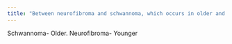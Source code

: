 ```yaml
---
title: "Between neurofibroma and schwannoma, which occurs in older and younger patients?"
---
```

Schwannoma- Older. Neurofibroma- Younger

